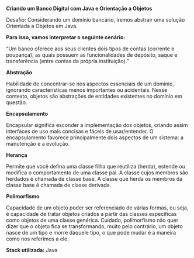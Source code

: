 **Criando um Banco Digital com Java e Orientação a Objetos**

Desafio: Considerando um domínio bancário, iremos abstrair uma solução Orientada a Objetos em Java. 

**Para isso, vamos interpretar o seguinte cenário:** 

“Um banco oferece aos seus clientes dois tipos de contas (corrente e poupança), as quais possuem as funcionalidades de 
depósito, saque e transferência (entre contas da própria instituição).”


**Abstração**

Habilidade de concentrar-se nos aspectos essenciais de um domínio, ignorando características menos importantes 
ou acidentais. Nesse contexto, objetos são abstrações de entidades existentes no domínio em questão.

**Encapsulamento**

Encapsular significa esconder a implementação dos objetos, criando assim interfaces de uso mais concisas e fáceis de 
usar/entender. O encapsulamento favorece principalmente dois aspectos de um sistema: a manutenção e a evolução.

**Herança**

Permite que você defina uma classe filha que reutiliza (herda), estende ou modifica o comportamento de uma classe pai.
A classe cujos membros são herdados é chamada de classe base. A classe que herda os membros da classe base é chamada de classe derivada.

**Polimorfismo**

Capacidade de um objeto poder ser referenciado de várias formas, ou seja, é capacidade de tratar objetos criados a 
partir das classes específicas como objetos de uma classe genérica. Cuidado, polimorfismo não quer dizer que o objeto 
fica se transformando, muito pelo contrário, um objeto nasce de um tipo e morre daquele tipo, o que pode mudar é a 
maneira como nos referimos a ele.


**Stack utilizada:** Java